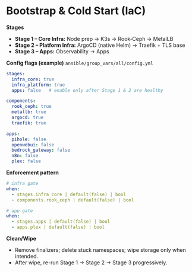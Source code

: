 
# Bootstrap & Cold Start (IaC)

**Stages**
- **Stage 1 – Core Infra:** Node prep → K3s → Rook‑Ceph → MetalLB
- **Stage 2 – Platform Infra:** ArgoCD (native Helm) → Traefik + TLS base
- **Stage 3 – Apps:** Observability → Apps

**Config flags (example)** `ansible/group_vars/all/config.yml`
```yaml
stages:
  infra_core: true
  infra_platform: true
  apps: false   # enable only after Stage 1 & 2 are healthy

components:
  rook_ceph: true
  metallb: true
  argocd: true
  traefik: true

apps:
  pihole: false
  openwebui: false
  bedrock_gateway: false
  n8n: false
  plex: false
```

**Enforcement pattern**
```yaml
# infra gate
when:
  - stages.infra_core | default(false) | bool
  - components.rook_ceph | default(false) | bool
```
```yaml
# app gate
when:
  - stages.apps | default(false) | bool
  - apps.plex | default(false) | bool
```

**Clean/Wipe**
- Remove finalizers; delete stuck namespaces; wipe storage only when intended.
- After wipe, re-run Stage 1 → Stage 2 → Stage 3 progressively.
